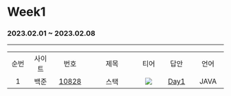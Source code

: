# Week1
### 2023.02.01 ~ 2023.02.08
---

<div align="center">
  <table>
    <tr>
      <td align="center" width="80px;";>순번</td>
      <td align="center" width="100px;";>사이트</td>
      <td align="center" width="100px;";>번호</td>
      <td align="center" width="300px;";>제목</td>
      <td align="center" width="100px;";>티어</td>
      <td align="center" width="100px;";>답안</td>
	   <td align="center" width="100px;";>언어</td>
    </tr>
    <tr>
      <td align="center">
        1
      </td>
      <td align="center">
        백준
      </td>
      <td align="center">
        <a href="https://www.acmicpc.net/problem/10828">
            10828
        </a>
      </td>
      <td align="center">
        스택
      </td>
      <td align="center">
        <sub><img src="https://user-images.githubusercontent.com/81818730/190453924-710de7f3-0578-4a3e-8f98-dd014210eb3e.png"></sub>
      </td>
      <td align="center">
        <a href="https://github.com/coteordie/Ehunsung/blob/main/Study1-BruteForce/Week1/Day1/BOJ_2231.java">
            Day1
        </a>
      </td>
      <td align="center">
        JAVA
      </td>
    </tr> 
  </table>
</div>
